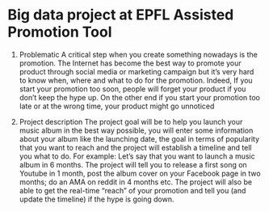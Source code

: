 Big data project at EPFL 
Assisted Promotion Tool
=======================

1.	Problematic
A critical step when you create something nowadays is the promotion. The Internet has become the best way to promote your product through social media or marketing campaign but it’s very hard to know when, where and what to do for the promotion. Indeed, If you start your promotion too soon, people will forget your product if you don’t keep the hype up. On the other end if you start your promotion too late or at the wrong time, your product might go unnoticed

2.	Project description
The project goal will be to help you launch your music album in the best way possible, you will enter some information about your album like the launching date, the goal in terms of popularity that you want to reach and the project will establish a timeline and tell you what to do. For example: Let’s say that you want to launch a music album in 6 months. The project will tell you to release a first song on Youtube in 1 month, post the album cover on your Facebook page in two months; do an AMA on reddit in 4 months etc.
The project will also be able to get the real-time “reach” of your promotion and tell you (and update the timeline) if the hype is going down.
